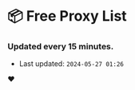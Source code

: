 # :package: Free Proxy List
### Updated every 15 minutes.

- Last updated: `2024-05-27 01:26`

:heart:
